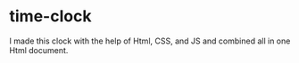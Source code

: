 # time-clock
I made this clock with the help of Html, CSS, and JS and combined all in one Html document.

